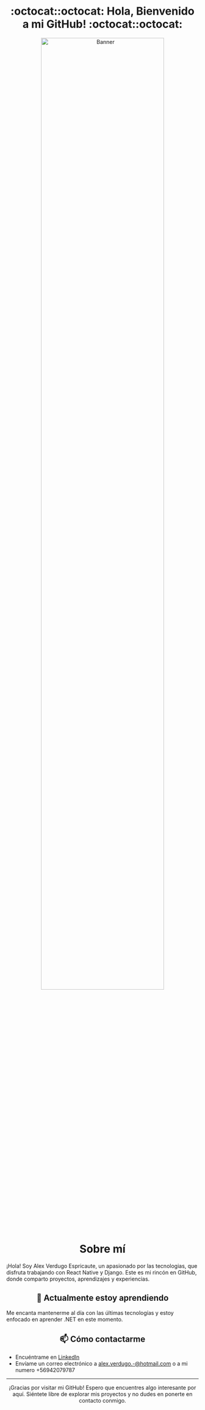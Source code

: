 <div align="center">
  <h1>:octocat::octocat: Hola, Bienvenido a mi GitHub! :octocat::octocat:</h1>
</div>

<div align="center">
  <img width="80%" src="https://i.imgur.com/DrA1tNi.png" alt="Banner">
</div>

 
<div align="center">
  <h1><strong>Sobre mí</strong></h1>
</div>

¡Hola! Soy Alex Verdugo Espricaute, un apasionado por las tecnologias, que disfruta trabajando con React Native y Django. Este es mi rincón en GitHub, donde comparto proyectos, aprendizajes y experiencias.

 
<div align="center">
  <h2><strong>🌱 Actualmente estoy aprendiendo</strong></h2>
</div>

Me encanta mantenerme al día con las últimas tecnologías y estoy enfocado en aprender .NET en este momento.


<div align="center">
  <h2><strong>📫 Cómo contactarme</strong></h2>
</div>


- Encuéntrame en [LinkedIn](https://www.linkedin.com/in/tu-nombre/)
- Envíame un correo electrónico a alex.verdugo.-@hotmail.com o a mi numero +56942079787

---

<div align="center">
  ¡Gracias por visitar mi GitHub! Espero que encuentres algo interesante por aquí. Siéntete libre de explorar mis proyectos y no dudes en ponerte en contacto conmigo.
</div>
